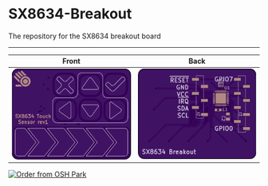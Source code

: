 # SX8634-Breakout
The repository for the SX8634 breakout board


------------------------

Front | Back
:-------:|:------:
![Front](osh-render-front.png)  | ![Back](osh-render-back.png)


<a href="https://oshpark.com/shared_projects/8pKgOCZn"><img src="https://oshpark.com/assets/badge-5b7ec47045b78aef6eb9d83b3bac6b1920de805e9a0c227658eac6e19a045b9c.png" alt="Order from OSH Park"></img></a>
